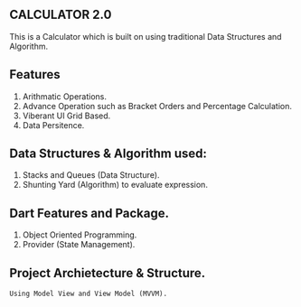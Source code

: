 ## CALCULATOR 2.0

This is a Calculator which is built on using traditional Data Structures and Algorithm.

## Features

1. Arithmatic Operations.
2. Advance Operation such as Bracket Orders and Percentage Calculation.
3. Viberant UI Grid Based.
4. Data Persitence.

## Data Structures & Algorithm used:

1. Stacks and Queues (Data Structure).
2. Shunting Yard (Algorithm) to evaluate expression.

## Dart Features and Package.

1. Object Oriented Programming.
2. Provider (State Management).

## Project Archietecture & Structure.

    Using Model View and View Model (MVVM).
